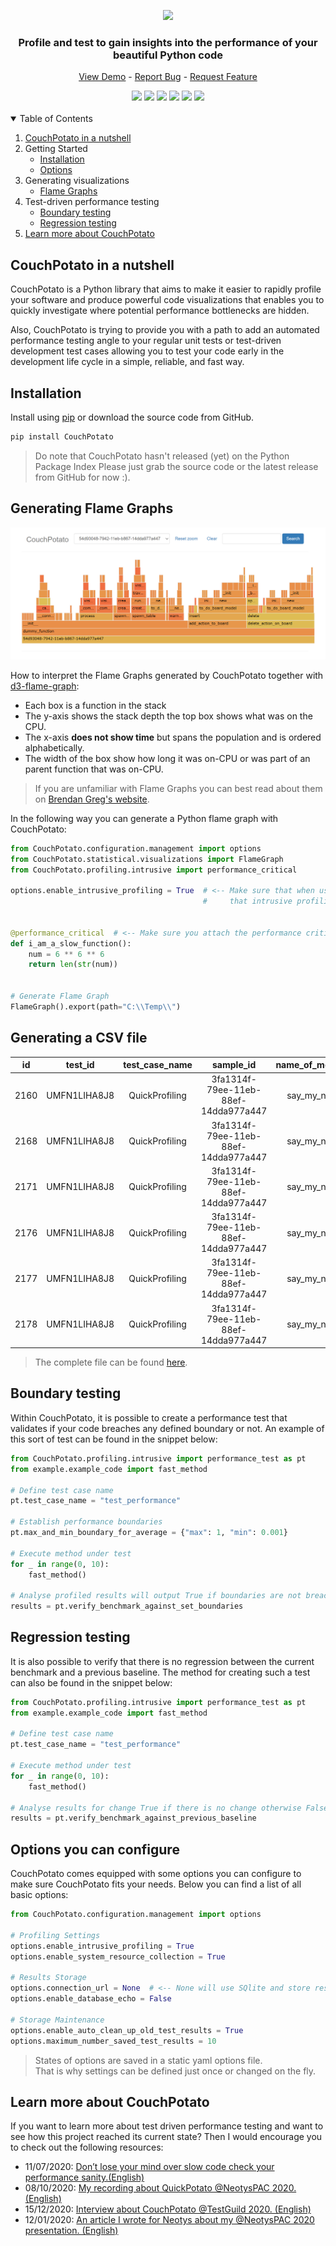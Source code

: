 <!-- LOGO -->
<p align="center">
  <img src="https://github.com/JoeyHendricks/python-unit-level-performance-testing/blob/master/images/banner-with-text.png?raw=true"/>
</p>

<!-- TAG LINE -->
<h3 align="center">Profile and test to gain insights into the performance of your beautiful Python code</h3>
<p align="center">
    <a href="https://github.com/JoeyHendricks/QuickPotato">View Demo</a> -
    <a href="https://github.com/JoeyHendricks/QuickPotato/issues">Report Bug</a> -
    <a href="https://github.com/JoeyHendricks/QuickPotato/issues">Request Feature</a>
</p>

<!-- BADGES -->
<div align="center">
<a href="https://github.com/JoeyHendricks/QuickPotato/graphs/contributors"><img src="https://img.shields.io/github/contributors/JoeyHendricks/QuickPotato?style=for-the-badge"></a>
<a href="https://github.com/JoeyHendricks/QuickPotato/network/members"><img src="https://img.shields.io/github/forks/JoeyHendricks/QuickPotato?style=for-the-badge"></a>
<a href="https://github.com/JoeyHendricks/QuickPotato/stargazers"><img src="https://img.shields.io/github/stars/JoeyHendricks/QuickPotato?style=for-the-badge"></a>
<a href="https://github.com/JoeyHendricks/QuickPotato/issues"><img src="https://img.shields.io/github/issues/JoeyHendricks/QuickPotato?style=for-the-badge"></a>
<a href="https://github.com/JoeyHendricks/QuickPotato/blob/master/LICENSE.md"><img src="https://img.shields.io/github/license/JoeyHendricks/QuickPotato?style=for-the-badge"></a>
<a href="https://www.linkedin.com/in/joey-hendricks/"><img src="https://img.shields.io/badge/-LinkedIn-black.svg?style=for-the-badge&logo=linkedin&colorB=555"></a>
</div>
<br>

<!-- TABLE OF CONTENTS -->
<details open="open" >
  <summary>Table of Contents</summary>
  <ol>
    <li>
      <a href="#CouchPotato-in-a-nutshell">CouchPotato in a nutshell</a>
    </li>
    <li>
        <a>Getting Started</a>
        <ul>
            <li><a href="#Installation">Installation</a></li>
            <li><a href="#Options-you-can-configure">Options</a></li>
        </ul>
    </li>
    <li>
        <a>Generating visualizations</a>
        <ul>
            <li><a href="#Generating-Flame-Graphs">Flame Graphs</a></li>
        </ul>
    </li>
    <li>
      <a>Test-driven performance testing</a>
      <ul>
        <li><a href="#Boundary-testing">Boundary testing</a></li>
        <li><a href="#Regression-testing">Regression testing</a></li>
      </ul>
    </li>
    <li><a href="#Learn-more-about-CouchPotato">Learn more about CouchPotato</a></li>
  </ol>
</details>

<!-- CONTENT -->
## CouchPotato in a nutshell

CouchPotato is a Python library that aims to make it easier to rapidly profile your software and produce powerful 
code visualizations that enables you to quickly investigate where potential performance bottlenecks are hidden.

Also, CouchPotato is trying to provide you with a path to add an automated performance testing angle to 
your regular unit tests or test-driven development test cases allowing you to test your code early in the 
development life cycle in a simple, reliable, and fast way.

## Installation

Install using [pip](https://pip.pypa.io/en/stable/) or download the source code from GitHub.
```bash
pip install CouchPotato
```
> Do note that CouchPotato hasn't released (yet) on the Python Package Index
> Please just grab the source code or the latest release from GitHub for now :).

## Generating Flame Graphs

[![Example of a Python flame graph](/images/python-code-flame-graph.png "flame graph Python")](
https://raw.githubusercontent.com/JoeyHendricks/QuickPotato/Trying-d3-flame-graphs/example/example_basic_flame_graph.html)

How to interpret the Flame Graphs generated by CouchPotato together with [d3-flame-graph](https://github.com/spiermar/d3-flame-graph):

- Each box is a function in the stack
- The y-axis shows the stack depth the top box shows what was on the CPU.
- The x-axis **does not show time** but spans the population and is ordered alphabetically.
- The width of the box show how long it was on-CPU or was part of an parent function that was on-CPU.

> If you are unfamiliar with Flame Graphs you can best read about them on [Brendan Greg's website](http://www.brendangregg.com/flamegraphs.html).

In the following way you can generate a Python flame graph with CouchPotato:

```python
from CouchPotato.configuration.management import options
from CouchPotato.statistical.visualizations import FlameGraph
from CouchPotato.profiling.intrusive import performance_critical

options.enable_intrusive_profiling = True  # <-- Make sure that when using intrusive profiling 
                                           #     that intrusive profiling is enabled.


@performance_critical  # <-- Make sure you attach the performance critical decorator.
def i_am_a_slow_function():
    num = 6 ** 6 ** 6
    return len(str(num))


# Generate Flame Graph
FlameGraph().export(path="C:\\Temp\\")
```

## Generating a CSV file

|id  |test_id     |test_case_name|sample_id                           |name_of_method_under_test|epoch_timestamp|human_timestamp           |child_path                                                                                      |child_line_number|child_function_name                   |parent_path                                                                                     |parent_line_number|parent_function_name                |number_of_calls|total_time|cumulative_time|total_response_time|
|:--:|:----------:|:------------:|:----------------------------------:|:-----------------------:|:-------------:|:------------------------:|:----------------------------------------------------------------------------------------------:|:---------------:|:------------------------------------:|:----------------------------------------------------------------------------------------------:|:----------------:|:----------------------------------:|:-------------:|:--------:|:-------------:|:-----------------:|
|2160|UMFN1LIHA8J8|QuickProfiling|3fa1314f-79ee-11eb-88ef-14dda977a447|  say_my_name_and_more   |  1614534988   |2021-02-28 18:56:28.415248|C:\Users\joeyh\Documents\Python Projects\python-unit-performance-testing\example\example_code.py|       23        |         say_my_name_and_more         |                                               ~                                                |        0         |3fa1314f-79ee-11eb-88ef-14dda977a447|       1       | 2.35e-05 |    14.0049    |      14.0048      |
|2168|UMFN1LIHA8J8|QuickProfiling|3fa1314f-79ee-11eb-88ef-14dda977a447|  say_my_name_and_more   |  1614534988   |2021-02-28 18:56:28.415248|C:\Users\joeyh\Documents\Python Projects\python-unit-performance-testing\example\example_code.py|       68        |      sleep_based_on_name_length      |C:\Users\joeyh\Documents\Python Projects\python-unit-performance-testing\example\example_code.py|        23        |        say_my_name_and_more        |       1       | 6.8e-06  |    14.0048    |      14.0048      |
|2171|UMFN1LIHA8J8|QuickProfiling|3fa1314f-79ee-11eb-88ef-14dda977a447|  say_my_name_and_more   |  1614534988   |2021-02-28 18:56:28.415248|                                               ~                                                |        0        |     <built-in method time.sleep>     |C:\Users\joeyh\Documents\Python Projects\python-unit-performance-testing\example\example_code.py|        68        |     sleep_based_on_name_length     |       1       | 14.0048  |    14.0048    |      14.0048      |
|2176|UMFN1LIHA8J8|QuickProfiling|3fa1314f-79ee-11eb-88ef-14dda977a447|  say_my_name_and_more   |  1614534988   |2021-02-28 18:56:28.415248|                                               ~                                                |        0        |   <built-in method builtins.print>   |C:\Users\joeyh\Documents\Python Projects\python-unit-performance-testing\example\example_code.py|        23        |        say_my_name_and_more        |       8       | 3.77e-05 |   3.77e-05    |      14.0048      |
|2177|UMFN1LIHA8J8|QuickProfiling|3fa1314f-79ee-11eb-88ef-14dda977a447|  say_my_name_and_more   |  1614534988   |2021-02-28 18:56:28.415248|                                               ~                                                |        0        |   <built-in method builtins.print>   |C:\Users\joeyh\Documents\Python Projects\python-unit-performance-testing\example\example_code.py|        51        |  show_message_when_name_very_long  |       8       | 3.77e-05 |   3.77e-05    |      14.0048      |
|2178|UMFN1LIHA8J8|QuickProfiling|3fa1314f-79ee-11eb-88ef-14dda977a447|  say_my_name_and_more   |  1614534988   |2021-02-28 18:56:28.415248|                                               ~                                                |        0        |   <built-in method builtins.print>   |C:\Users\joeyh\Documents\Python Projects\python-unit-performance-testing\example\example_code.py|        59        |                 y                  |       8       | 3.77e-05 |   3.77e-05    |      14.0048      |

> The complete file can be found [here](https://github.com/JoeyHendricks/QuickPotato/blob/Trying-d3-flame-graphs/example/example_csv_file.csv).

## Boundary testing

Within CouchPotato, it is possible to create a performance test that validates if your code breaches any 
defined boundary or not. An example of this sort of test can be found in the snippet below:

```python
from CouchPotato.profiling.intrusive import performance_test as pt
from example.example_code import fast_method

# Define test case name
pt.test_case_name = "test_performance"

# Establish performance boundaries
pt.max_and_min_boundary_for_average = {"max": 1, "min": 0.001}

# Execute method under test
for _ in range(0, 10):
    fast_method()

# Analyse profiled results will output True if boundaries are not breached otherwise False
results = pt.verify_benchmark_against_set_boundaries
```

## Regression testing

It is also possible to verify that there is no regression between the current benchmark and a previous baseline.
The method for creating such a test can also be found in the snippet below:

```python
from CouchPotato.profiling.intrusive import performance_test as pt
from example.example_code import fast_method

# Define test case name
pt.test_case_name = "test_performance"

# Execute method under test
for _ in range(0, 10):
    fast_method()

# Analyse results for change True if there is no change otherwise False
results = pt.verify_benchmark_against_previous_baseline
```

## Options you can configure

CouchPotato comes equipped with some options you can configure to make sure CouchPotato fits your needs.
Below you can find a list of all basic options:

```python
from CouchPotato.configuration.management import options

# Profiling Settings
options.enable_intrusive_profiling = True 
options.enable_system_resource_collection = True

# Results Storage
options.connection_url = None  # <-- None will use SQlite and store results in Temp directory
options.enable_database_echo = False

# Storage Maintenance 
options.enable_auto_clean_up_old_test_results = True
options.maximum_number_saved_test_results = 10

```
> States of options are saved in a static yaml options file.  
> That is why settings can be defined just once or changed on the fly.

## Learn more about CouchPotato

If you want to learn more about test driven performance testing and want to 
see how this project reached its current state? 
Then I would encourage you to check out the following resources:

- 11/07/2020: [Don’t lose your mind over slow code check your performance sanity.(English)](https://www.linkedin.com/pulse/dont-lose-your-mind-over-slow-code-check-performance-sanity-joey/) 
- 08/10/2020: [My recording about QuickPotato @NeotysPAC 2020. (English)](https://www.youtube.com/watch?v=AWlhalEywEw) 
- 15/12/2020: [Interview about CouchPotato @TestGuild 2020. (English)](https://testguild.com/podcast/performance/p56-joey/)
- 12/01/2020: [An article I wrote for Neotys about my @NeotysPAC 2020 presentation. (English)](https://www.neotys.com/blog/neotyspac-performance-testing-unit-level-joey-hendricks/)
